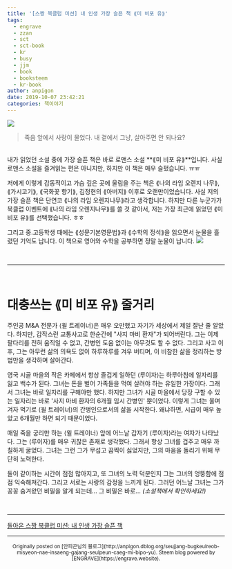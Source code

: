 ```yaml
---
title: '[스짱 북클럽 미션] 내 인생 가장 슬픈 책 ⟪미 비포 유⟫'
tags:
  - engrave
  - zzan
  - sct
  - sct-book
  - kr
  - busy
  - jjm
  - book
  - booksteem
  - kr-book
author: anpigon
date: 2019-10-07 23:42:21
categories: 책이야기
---
```


![](http://i.011st.com/ex_t/R/400x400/1/85/0/src/pd/19/1/0/3/5/0/8/qRcqV/1114103508_B.jpg)

> 죽음 앞에서 사랑이 물었다.
내 곁에서 그냥, 살아주면 안 되나요?

<br>내가 읽었던 소설 중에 가장 슬픈 책은 바로 로맨스 소설 **⟪미 비포 유⟫**입니다. 사실 로맨스 소설을 즐겨읽는 편은 아니지만, 하지만 이 책은 매우 슬펐습니다. ㅠㅠ 

저에게 이렇게 감동적이고 가슴 깊은 곳에 울림을 주는 책은 ⟪나의 라임 오렌지 나무⟫, ⟪가시고기⟫, ⟪국화꽃 향기⟫, 김정현의 ⟪아버지⟫ 이후로 오랜만이었습니다. 사실 저의 가장 슬픈 책은 단연코 ⟪나의 라임 오렌지나무⟫라고 생각합니다. 하지만  다른 누군가가 북클럽 이벤트에 ⟪나의 라임 오렌지나무⟫를 쓸 것 같아서, 저는 가장 최근에 읽었던 ⟪미 비포 유⟫를 선택했습니다. ㅎㅎ 

그리고 중.고등학생 때에는  ⟪성문기본영문법⟫과 ⟪수학의 정석⟫을 읽으면서 눈물을 흘렸던 기억도 납니다. 이 책으로 영어와 수학을 공부하면 정말 눈물이 납니다.
![](https://steemitimages.com/300x0/https://i.imgur.com/6c973rD.png)


<br><hr><br>

# 대충쓰는 ⟪미 비포 유⟫ 줄거리

주인공 M&A 전문가 ⟨윌 트레이너⟩은 매우 오만했고 자기가 세상에서 제일 잘난 줄 알았다. 하지만,  갑작스런 교통사고로 한순간에 "사지 마비 환자"가 되어버린다. 그는 이제 팔다리를 전혀 움직일 수 없고, 간병인 도움 없이는 아무것도 할 수 없다. 그리고 사고 이후, 그는 아무런 삶의 의욕도 없이 하루하루를 겨우 버티며, 이 비참한 삶을 정리하는 방법만을 생각하며 살아간다.

영국 시골 마을의 작은 카페에서 항상 즐겁게 일하던 ⟨루이자⟩는 하루아침에 일자리를 잃고 백수가 된다. 그녀는 돈을 벌어 가족들을 먹여 살려야 하는 유일한 가장이다. 그래서 그녀는 바로 일자리를 구해야만 했다. 하지만 그녀가 시골 마을에서 당장 구할 수 있는 일자리는 바로 '사지 마비 환자의 6개월 임시 간병인' 뿐이었다. 이렇게 그녀는 울며 겨자 먹기로 ⟨윌 트레이너⟩의 간병인으로서의 삶을 시작한다. 왜냐하면, 시급이 매우 높았고 6개월만 하면 되기 때문이었다.

매일 죽을 궁리만 하는 ⟨윌 트레이너⟩ 앞에 어느날 갑자기 ⟨루이자⟩라는 여자가 나타났다. 그는 ⟨루이자⟩를 매우 귀찮은 존재로 생각했다. 그래서 항상 그녀를 겁주고 매우 까칠하게 굴었다. 그녀는 그런 그가 무섭고 끔찍이 싫었지만, 그의 마음을 돌리기 위해 무단히 노력한다. 

둘이 같이하는 시간이 점점 많아지고, 또 그녀의 노력 덕분인지 그는 그녀의 엉뚱함에 점점 익숙해져간다. 그리고 서로는 사랑의 감정을 느끼게 된다. 그러던 어느날 그녀는 그가 꽁꽁 숨겨왔던 비밀을 알게 되는데... 그 비밀은 바로... *(소설책에서 확인하세요!)*

<br><hr>

[돌아온 스짱 북클럽 미션: 내 인생 가장 슬픈 책](https://www.steemzzang.com/zzan/@book.club/6ykcyd)

***
<center><sup>Originally posted on [안피곤님의 블로그](http://anpigon.dblog.org/seujjang-bugkeulreob-misyeon-nae-insaeng-gajang-seulpeun-caeg-mi-bipo-yu). Steem blog powered by [ENGRAVE](https://engrave.website).</sup></center>